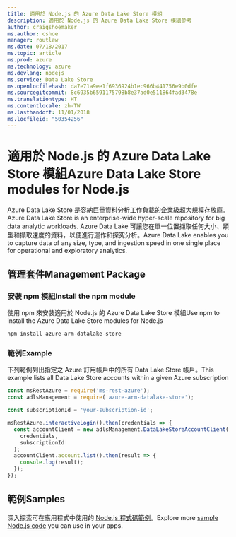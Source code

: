 ```yaml
---
title: 適用於 Node.js 的 Azure Data Lake Store 模組
description: 適用於 Node.js 的 Azure Data Lake Store 模組參考
author: craigshoemaker
ms.author: cshoe
manager: routlaw
ms.date: 07/18/2017
ms.topic: article
ms.prod: azure
ms.technology: azure
ms.devlang: nodejs
ms.service: Data Lake Store
ms.openlocfilehash: da7e71a9ee1f6936924b1ec966b441756e9b0dfe
ms.sourcegitcommit: 8c6935b6591175798b8e37ad0e511864fad3478e
ms.translationtype: HT
ms.contentlocale: zh-TW
ms.lasthandoff: 11/01/2018
ms.locfileid: "50354256"
---
```

# <a name="azure-data-lake-store-modules-for-nodejs"></a><span data-ttu-id="6544e-103">適用於 Node.js 的 Azure Data Lake Store 模組</span><span class="sxs-lookup"><span data-stu-id="6544e-103">Azure Data Lake Store modules for Node.js</span></span>

<span data-ttu-id="6544e-104">Azure Data Lake Store 是容納巨量資料分析工作負載的企業級超大規模存放庫。</span><span class="sxs-lookup"><span data-stu-id="6544e-104">Azure Data Lake Store is an enterprise-wide hyper-scale repository for big data analytic workloads.</span></span> <span data-ttu-id="6544e-105">Azure Data Lake 可讓您在單一位置擷取任何大小、類型和擷取速度的資料，以便進行運作和探究分析。</span><span class="sxs-lookup"><span data-stu-id="6544e-105">Azure Data Lake enables you to capture data of any size, type, and ingestion speed in one single place for operational and exploratory analytics.</span></span>

## <a name="management-package"></a><span data-ttu-id="6544e-106">管理套件</span><span class="sxs-lookup"><span data-stu-id="6544e-106">Management Package</span></span>

### <a name="install-the-npm-module"></a><span data-ttu-id="6544e-107">安裝 npm 模組</span><span class="sxs-lookup"><span data-stu-id="6544e-107">Install the npm module</span></span>

<span data-ttu-id="6544e-108">使用 npm 來安裝適用於 Node.js 的 Azure Data Lake Store 模組</span><span class="sxs-lookup"><span data-stu-id="6544e-108">Use npm to install the Azure Data Lake Store modules for Node.js</span></span>

```bash
npm install azure-arm-datalake-store
```

### <a name="example"></a><span data-ttu-id="6544e-109">範例</span><span class="sxs-lookup"><span data-stu-id="6544e-109">Example</span></span>

<span data-ttu-id="6544e-110">下列範例列出指定之 Azure 訂用帳戶中的所有 Data Lake Store 帳戶。</span><span class="sxs-lookup"><span data-stu-id="6544e-110">This example lists all Data Lake Store accounts within a given Azure subscription</span></span>

```javascript
const msRestAzure = require('ms-rest-azure');
const adlsManagement = require('azure-arm-datalake-store');

const subscriptionId = 'your-subscription-id';

msRestAzure.interactiveLogin().then(credentials => {
  const accountClient = new adlsManagement.DataLakeStoreAccountClient(
    credentials,
    subscriptionId
  );
  accountClient.account.list().then(result => {
    console.log(result);
  });
});
```

## <a name="samples"></a><span data-ttu-id="6544e-111">範例</span><span class="sxs-lookup"><span data-stu-id="6544e-111">Samples</span></span>

<span data-ttu-id="6544e-112">深入探索可在應用程式中使用的 [Node.js 程式碼範例](https://azure.microsoft.com/resources/samples/?platform=nodejs)。</span><span class="sxs-lookup"><span data-stu-id="6544e-112">Explore more [sample Node.js code](https://azure.microsoft.com/resources/samples/?platform=nodejs) you can use in your apps.</span></span>
